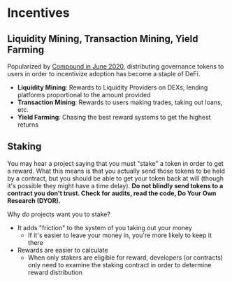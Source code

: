 # Incentives

## Liquidity Mining, Transaction Mining, Yield Farming

Popularized by [Compound in June 2020](https://compound.finance/governance/proposals/7), distributing governance tokens to users in order to incentivize adoption has become a staple of DeFi.

* **Liquidity Mining**: Rewards to Liquidity Providers on DEXs, lending platforms proportional to the amount provided
* **Transaction Mining**: Rewards to users making trades, taking out loans, etc.
* **Yield Farming**: Chasing the best reward systems to get the highest returns

## Staking

You may hear a project saying that you must "stake" a token in order to get a reward. What this means is that you actually send those tokens to be held by a contract, but you should be able to get your token back at will \(though it's possible they might have a time delay\). **Do not blindly send tokens to a contract you don't trust. Check for audits, read the code, Do Your Own Research \(DYOR\).** 

Why do projects want you to stake?

* It adds "friction" to the system of you taking out your money
  * If it's easier to leave your money in, you're more likely to keep it there
* Rewards are easier to calculate
  * When only stakers are eligible for reward, developers \(or contracts\) only need to examine the staking contract in order to determine reward distribution






